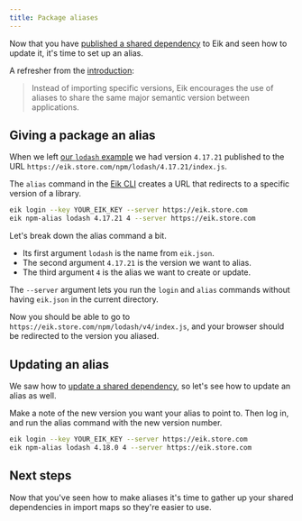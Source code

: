 ```yaml
---
title: Package aliases
---
```


Now that you have [published a shared dependency](/docs/dependencies/npm/) to Eik and seen how to update it, it's time to set up an alias.

A refresher from the [introduction](/docs/introduction#further-improving-performance-with-aliases):

> Instead of importing specific versions, Eik encourages the use of aliases to share the same major semantic version between applications.

## Giving a package an alias

When we left [our `lodash` example](/docs/dependencies/npm) we had
version `4.17.21` published to the URL
`https://eik.store.com/npm/lodash/4.17.21/index.js`.

The `alias` command in the [Eik CLI](/docs/reference/eik-cli)
creates a URL that redirects to a specific version of a library.

```sh
eik login --key YOUR_EIK_KEY --server https://eik.store.com
eik npm-alias lodash 4.17.21 4 --server https://eik.store.com
```

Let's break down the alias command a bit.

- Its first argument `lodash` is the name from `eik.json`.
- The second argument `4.17.21` is the version we want to alias.
- The third argument `4` is the alias we want to create or update.

The `--server` argument lets you run the `login` and `alias` commands without having `eik.json` in the current directory.

Now you should be able to go to `https://eik.store.com/npm/lodash/v4/index.js`, and your browser should be redirected to the version you aliased.

## Updating an alias

We saw how to [update a shared dependency](/docs/dependencies/npm#updating-a-published-package), so let's see how to update an alias as well.

Make a note of the new version you want your alias to point to. Then log in, and run the alias command with the new version number.

```sh
eik login --key YOUR_EIK_KEY --server https://eik.store.com
eik npm-alias lodash 4.18.0 4 --server https://eik.store.com
```

## Next steps

Now that you've seen how to make aliases it's time to gather up your shared dependencies in import maps so they're easier to use.
